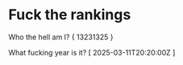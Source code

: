 # Fuck the rankings

Who the hell am I?
{ 13231325 }

What fucking year is it?
[ 2025-03-11T20:20:00Z ]
